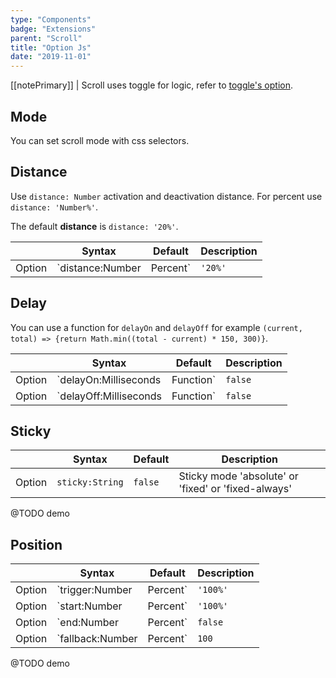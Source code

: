 ```yaml
---
type: "Components"
badge: "Extensions"
parent: "Scroll"
title: "Option Js"
date: "2019-11-01"
---
```


[[notePrimary]]
| Scroll uses toggle for logic, refer to [toggle's option](/components/toggle/option-js).

## Mode

You can set scroll mode with css selectors.

<demo>
  <div class="gatsby_demo_item" data-iframe="iframe/components/scroll/mode-infinite">
  </div>
  <div class="gatsby_demo_item" data-iframe="iframe/components/scroll/mode-once">
  </div>
  <div class="gatsby_demo_item" data-iframe="iframe/components/scroll/mode-inside">
  </div>
  <div class="gatsby_demo_item" data-iframe="iframe/components/scroll/mode-outside">
  </div>
  <div class="gatsby_demo_item" data-iframe="iframe/components/scroll/mode-outside-once">
  </div>
  <div class="gatsby_demo_item" data-iframe="iframe/components/scroll/mode-responsive">
  </div>
</demo>

## Distance

Use `distance: Number` activation and deactivation distance. For percent use `distance: 'Number%'`.

The default **distance** is `distance: '20%'`.

<div class="table-scroll">

|                         | Syntax                                    | Default                       | Description                   |
| ----------------------- | ----------------------------------------- | ----------------------------- | ----------------------------- |
| Option                  | `distance:Number|Percent`                          | `'20%'`        | Activation distance from window's top and bottom            |

</div>

<demo>
  <div class="gatsby_demo_item" data-iframe="iframe/components/scroll/distance">
  </div>
</demo>

## Delay

You can use a function for `delayOn` and `delayOff` for example `(current, total) => {return Math.min((total - current) * 150, 300)}`.

<div class="table-scroll">

|                         | Syntax                                    | Default                       | Description                   |
| ----------------------- | ----------------------------------------- | ----------------------------- | ----------------------------- |
| Option                  | `delayOn:Milliseconds|Function`                          | `false`        | Activation delay            |
| Option                  | `delayOff:Milliseconds|Function`                          | `false`        | Deactivation delay            |

</div>
<demo>
  <div class="gatsby_demo_item" data-iframe="iframe/components/scroll/delay">
  </div>
</demo>

## Sticky

<div class="table-scroll">

|                         | Syntax                                    | Default                       | Description                   |
| ----------------------- | ----------------------------------------- | ----------------------------- | ----------------------------- |
| Option                  | `sticky:String`                          | `false`        | Sticky mode 'absolute' or 'fixed' or 'fixed-always'            |

</div>

@TODO demo

## Position

<div class="table-scroll">

|                         | Syntax                                    | Default                       | Description                   |
| ----------------------- | ----------------------------------------- | ----------------------------- | ----------------------------- |
| Option                  | `trigger:Number|Percent`                          | `'100%'`        | Activation trigger distance viewport's top and bottom            |
| Option                  | `start:Number|Percent`                          | `'100%'`        | Activation start distance viewport's top and bottom           |
| Option                  | `end:Number|Percent`                          | `false`        | Activation end distance viewport's top and bottom            |
| Option                  | `fallback:Number|Percent`                          | `100`        | Fallback distance when too close to the start and end of the page            |

</div>

@TODO demo
